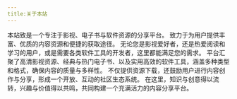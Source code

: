 ```yaml
---
title:关于本站
---
```

本站致是一个专注于影视、电子书与软件资源的分享平台。
致力于为用户提供丰富、优质的内容资源和便捷的获取途径。
无论您是影视爱好者，还是热爱阅读和学习的用户，或是需要各类软件工具的开发者，这里都能满足您的需求。
平台汇聚了高清影视资源、经典与热门电子书、以及实用高效的软件工具，涵盖多种类型和格式，确保内容的质量与多样性。
不仅提供资源下载，还鼓励用户进行内容创作与分享，形成一个开放、互动的社区生态系统。
在这里，知识与创意得以流转，兴趣与价值得以共鸣，共同构建一个充满活力的内容分享平台。
